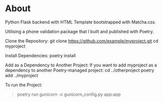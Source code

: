 # About

Python Flask backend with HTML Template bootstrapped with Matcha.css.

Utilising a phone validation package that I built and published with Poetry.

Clone the Repository:
git clone https://github.com/example/myproject.git
cd myproject

Install Dependencies:
poetry install

Add as a Dependency to Another Project:
If you want to add myproject as a dependency to another Poetry-managed project:
cd ../otherproject
poetry add ../myproject


To run the Project:
> poetry run gunicorn -c gunicorn_config.py app:app
